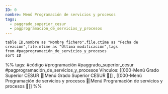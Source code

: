```yaml
---
ID: 0
nombre: Menú Programación de servicios y procesos
tags:
  - paggrado_superior_cesur
  - pagprogramación_de_servicios_y_procesos
---
```


```dataview
table ID,nombre as "Nombre fichero",file.ctime as "Fecha de creación",file.mtime as "Última modificación",tags
from #pagprogramación_de_servicios_y_procesos 
sort ID

```


%%
tags: #código #programación  #paggrado_superior_cesur  #pagprogramación_de_servicios_y_procesos
Vínculos:  [[000-Menú Grado Superior CESUR 📃|Menú Grado Superior CESUR 📃]] , [[000-Menú Programación de servicios y procesos 📃|Menú Programación de servicios y procesos 📃]]
%%